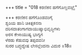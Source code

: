 +++
title = "018 ಕರಣಿಕನ ಹಗೆಗೊಣ್ಡವಙ್ಗೈ"

+++
ಕರಣಿಕನ ಹಗೆಗೊಂಡವಂಗೈ   
ಶ್ವರಿಯ ಹಾನಿ ಚಿಕಿತ್ಸಕನನಾ   
ದರಿಸದಾತಂಗಾಗದಾಯುಷ್ಯಾಭಿವೃದ್ಧಿಗಳು   
ಅರಸ ಕೇಳಾಯುಷ್ಯ ಭಾಗ್ಯಗ   
ಳೆರಡು ಕೆಡುವವು ತಪ್ಪದವನೀ   
ಸುರರ ಬದ್ಧದ್ವೇಷ ಲೇಸಲ್ಲೆಂದನಾ ವಿದುರ   ॥18॥